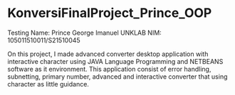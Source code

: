 # KonversiFinalProject_Prince_OOP
Testing
Name: Prince George Imanuel
UNKLAB NIM: 105011510011/S21510045

On this project, I made advanced converter desktop application with interactive character using
JAVA Language Programming and NETBEANS software as it environment. This application consist of
error handling, subnetting, primary number, advanced and interactive converter that using character as little
guidance.
